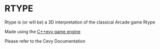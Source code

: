 # RTYPE

Rtype is (or will be) a 3D interpretation of the classical Arcade game Rtype

Made using the [C++evy game engine](https://github.com/Arthur-Aillet/Cevy)

Please refer to the Cevy Documentation
